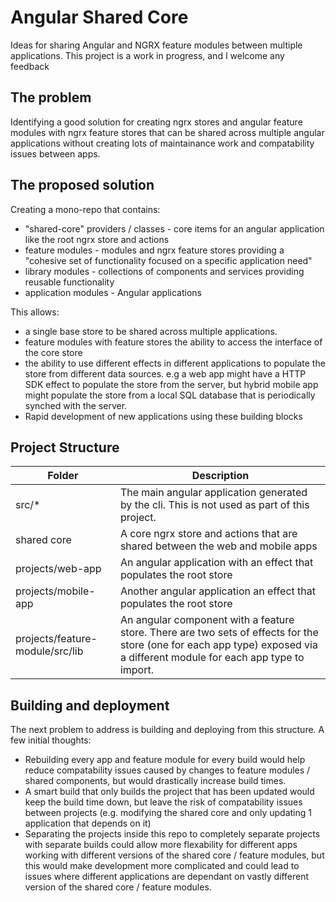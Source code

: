 # Angular Shared Core
Ideas for sharing Angular and NGRX feature modules between multiple applications. This project is a work in progress, and I welcome any feedback

## The problem
Identifying a good solution for creating ngrx stores and angular feature modules with ngrx feature stores that can be shared across multiple angular applications without creating lots of maintainance work and compatability issues between apps.

## The proposed solution
Creating a mono-repo that contains:
 - "shared-core" providers / classes - core items for an angular application like the root ngrx store and actions
 - feature modules - modules and ngrx feature stores providing a "cohesive set of functionality focused on a specific application need"
 - library modules - collections of components and services providing reusable functionality
 - application modules - Angular applications

This allows:
 - a single base store to be shared across multiple applications.
 - feature modules with feature stores the ability to access the interface of the core store
 - the ability to use different effects in different applications to populate the store from different data sources. e.g a web app might have a HTTP SDK effect to populate the store from the server, but hybrid mobile app might populate the store from a local SQL database that is periodically synched with the server.
 - Rapid development of new applications using these building blocks
 
## Project Structure
| Folder | Description | 
| ------ | ------ | 
| src/* | The main angular application generated by the cli. This is not used as part of this project.  
| shared core | A core ngrx store and actions that are shared between the web and mobile apps
| projects/web-app | An angular application with an effect that populates the root store
| projects/mobile-app | Another angular application an effect that populates the root store
| projects/feature-module/src/lib | An angular component with a feature store. There are two sets of effects for the store (one for each app type) exposed via a different module for each app type to import.

## Building and deployment
The next problem to address is building and deploying from this structure. A few initial thoughts:
 - Rebuilding every app and feature module for every build would help reduce compatability issues caused by changes to feature modules / shared components, but would drastically increase build times.
 - A smart build that only builds the project that has been updated would keep the build time down, but leave the risk of compatability issues between projects (e.g. modifying the shared core and only updating 1 application that depends on it)
 - Separating the projects inside this repo to completely separate projects with separate builds could allow more flexability for different apps working with different versions of the shared core / feature modules, but this would make development more complicated and could lead to issues where different applications are dependant on vastly different version of the shared core / feature modules.
